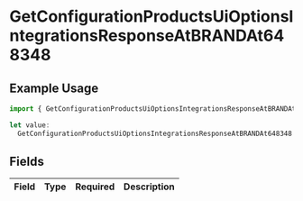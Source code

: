 # GetConfigurationProductsUiOptionsIntegrationsResponseAtBRANDAt648348

## Example Usage

```typescript
import { GetConfigurationProductsUiOptionsIntegrationsResponseAtBRANDAt648348 } from "@vercel/sdk/models/getconfigurationproductsop.js";

let value:
  GetConfigurationProductsUiOptionsIntegrationsResponseAtBRANDAt648348 = {};
```

## Fields

| Field       | Type        | Required    | Description |
| ----------- | ----------- | ----------- | ----------- |